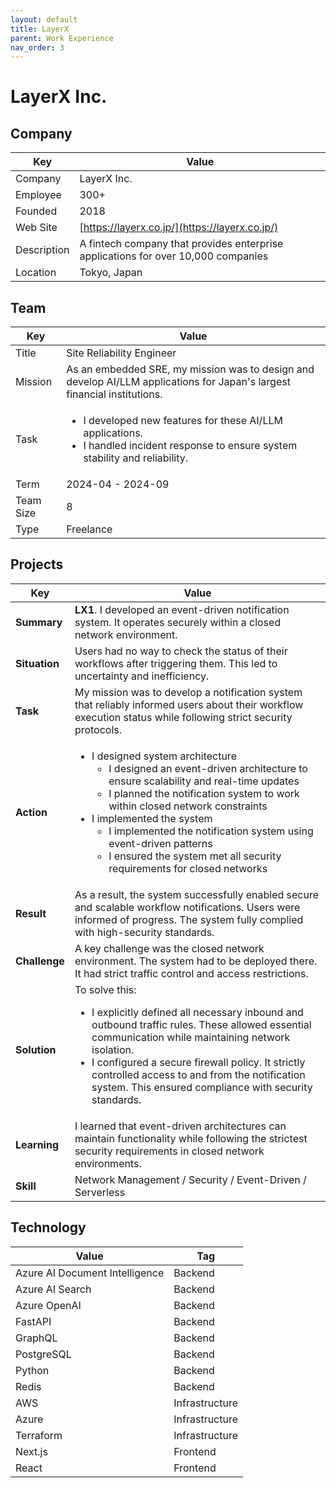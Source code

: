 ```yaml
---
layout: default
title: LayerX
parent: Work Experience
nav_order: 3
---
```


# LayerX Inc.

## Company

| Key         | Value                                                                     |
| ----------- | ------------------------------------------------------------------------- |
| Company     | LayerX Inc.                                                               |
| Employee    | 300+                                                                      |
| Founded     | 2018                                                                      |
| Web Site    | [https://layerx.co.jp/](https://layerx.co.jp/)                      |
| Description | A fintech company that provides enterprise applications for over 10,000 companies |
| Location    | Tokyo, Japan                                                              |

## Team

<table>
  <thead>
    <tr>
      <th>Key</th>
      <th>Value</th>
    </tr>
  </thead>
  <tbody>
    <tr>
      <td>Title</td>
      <td>Site Reliability Engineer</td>
    </tr>
    <tr>
      <td>Mission</td>
      <td>As an embedded SRE, my mission was to design and develop AI/LLM applications for Japan's largest financial institutions.</td>
    </tr>
    <tr>
      <td>Task</td>
      <td>
        <ul>
          <li>I developed new features for these AI/LLM applications.</li>
          <li>I handled incident response to ensure system stability and reliability.</li>
        </ul>
      </td>
    </tr>
    <tr>
      <td>Term</td>
      <td>2024-04 - 2024-09</td>
    </tr>
    <tr>
      <td>Team Size</td>
      <td>8</td>
    </tr>
    <tr>
      <td>Type</td>
      <td>Freelance</td>
    </tr>
  </tbody>
</table>

## Projects

<table>
  <thead>
    <tr>
      <th>Key</th>
      <th>Value</th>
    </tr>
  </thead>
  <tbody>
    <tr>
      <td><strong>Summary</strong></td>
      <td><strong>LX1</strong>. I developed an event-driven notification system. It operates securely within a closed network environment.</td>
    </tr>
    <tr>
      <td><strong>Situation</strong></td>
      <td>Users had no way to check the status of their workflows after triggering them. This led to uncertainty and inefficiency.</td>
    </tr>
    <tr>
      <td><strong>Task</strong></td>
      <td>My mission was to develop a notification system that reliably informed users about their workflow execution status while following strict security protocols.</td>
    </tr>
    <tr>
      <td><strong>Action</strong></td>
      <td>
        <ul>
          <li>I designed system architecture
            <ul>
              <li>I designed an event-driven architecture to ensure scalability and real-time updates</li>
              <li>I planned the notification system to work within closed network constraints</li>
            </ul>
          </li>
          <li>I implemented the system
            <ul>
              <li>I implemented the notification system using event-driven patterns</li>
              <li>I ensured the system met all security requirements for closed networks</li>
            </ul>
          </li>
        </ul>
      </td>
    </tr>
    <tr>
      <td><strong>Result</strong></td>
      <td>As a result, the system successfully enabled secure and scalable workflow notifications. Users were informed of progress. The system fully complied with high-security standards.</td>
    </tr>
    <tr>
      <td><strong>Challenge</strong></td>
      <td>A key challenge was the closed network environment. The system had to be deployed there. It had strict traffic control and access restrictions.</td>
    </tr>
    <tr>
      <td><strong>Solution</strong></td>
      <td>
        To solve this:
        <ul>
          <li>I explicitly defined all necessary inbound and outbound traffic rules. These allowed essential communication while maintaining network isolation.</li>
          <li>I configured a secure firewall policy. It strictly controlled access to and from the notification system. This ensured compliance with security standards.</li>
        </ul>
      </td>
    </tr>
    <tr>
      <td><strong>Learning</strong></td>
      <td>I learned that event-driven architectures can maintain functionality while following the strictest security requirements in closed network environments.</td>
    </tr>
    <tr>
      <td><strong>Skill</strong></td>
      <td>Network Management / Security / Event-Driven / Serverless</td>
    </tr>
  </tbody>
</table>

## Technology

| Value                          | Tag            |
| ------------------------------ | -------------- |
| Azure AI Document Intelligence | Backend        |
| Azure AI Search                | Backend        |
| Azure OpenAI                   | Backend        |
| FastAPI                        | Backend        |
| GraphQL                        | Backend        |
| PostgreSQL                     | Backend        |
| Python                         | Backend        |
| Redis                          | Backend        |
| AWS                            | Infrastructure |
| Azure                          | Infrastructure |
| Terraform                      | Infrastructure |
| Next.js                        | Frontend       |
| React                          | Frontend       |
